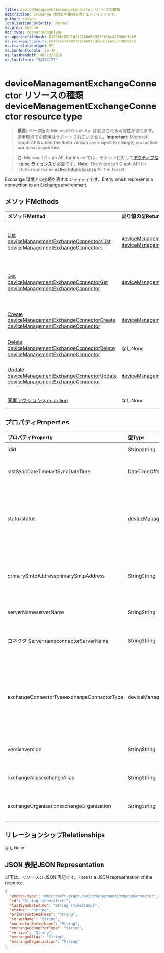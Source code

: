 ```yaml
---
title: deviceManagementExchangeConnector リソースの種類
description: Exchange 環境との接続を表すエンティティです。
author: rolyon
localization_priority: Normal
ms.prod: Intune
doc_type: resourcePageType
ms.openlocfilehash: 81286bf99818f47496d6c95371b6e485360ffcb9
ms.sourcegitcommit: b5425ebf648572569b032ded5b56e1dcf3830515
ms.translationtype: MT
ms.contentlocale: ja-JP
ms.lasthandoff: 08/13/2019
ms.locfileid: "36374177"
---
```

# <a name="devicemanagementexchangeconnector-resource-type"></a><span data-ttu-id="435bc-103">deviceManagementExchangeConnector リソースの種類</span><span class="sxs-lookup"><span data-stu-id="435bc-103">deviceManagementExchangeConnector resource type</span></span>

> <span data-ttu-id="435bc-104">**重要:** ベータ版の Microsoft Graph Api は変更される可能性があります。運用環境での使用はサポートされていません。</span><span class="sxs-lookup"><span data-stu-id="435bc-104">**Important:** Microsoft Graph APIs under the /beta version are subject to change; production use is not supported.</span></span>

> <span data-ttu-id="435bc-105">**注:** Microsoft Graph API for Intune では、テナントに対して[アクティブな intune ライセンス](https://go.microsoft.com/fwlink/?linkid=839381)が必要です。</span><span class="sxs-lookup"><span data-stu-id="435bc-105">**Note:** The Microsoft Graph API for Intune requires an [active Intune license](https://go.microsoft.com/fwlink/?linkid=839381) for the tenant.</span></span>

<span data-ttu-id="435bc-106">Exchange 環境との接続を表すエンティティです。</span><span class="sxs-lookup"><span data-stu-id="435bc-106">Entity which represents a connection to an Exchange environment.</span></span>

## <a name="methods"></a><span data-ttu-id="435bc-107">メソッド</span><span class="sxs-lookup"><span data-stu-id="435bc-107">Methods</span></span>
|<span data-ttu-id="435bc-108">メソッド</span><span class="sxs-lookup"><span data-stu-id="435bc-108">Method</span></span>|<span data-ttu-id="435bc-109">戻り値の型</span><span class="sxs-lookup"><span data-stu-id="435bc-109">Return Type</span></span>|<span data-ttu-id="435bc-110">説明</span><span class="sxs-lookup"><span data-stu-id="435bc-110">Description</span></span>|
|:---|:---|:---|
|[<span data-ttu-id="435bc-111">List deviceManagementExchangeConnectors</span><span class="sxs-lookup"><span data-stu-id="435bc-111">List deviceManagementExchangeConnectors</span></span>](../api/intune-onboarding-devicemanagementexchangeconnector-list.md)|<span data-ttu-id="435bc-112">[deviceManagementExchangeConnector](../resources/intune-onboarding-devicemanagementexchangeconnector.md) コレクション</span><span class="sxs-lookup"><span data-stu-id="435bc-112">[deviceManagementExchangeConnector](../resources/intune-onboarding-devicemanagementexchangeconnector.md) collection</span></span>|<span data-ttu-id="435bc-113">[deviceManagementExchangeConnector](../resources/intune-onboarding-devicemanagementexchangeconnector.md) オブジェクトのプロパティとリレーションシップをリストします。</span><span class="sxs-lookup"><span data-stu-id="435bc-113">List properties and relationships of the [deviceManagementExchangeConnector](../resources/intune-onboarding-devicemanagementexchangeconnector.md) objects.</span></span>|
|[<span data-ttu-id="435bc-114">Get deviceManagementExchangeConnector</span><span class="sxs-lookup"><span data-stu-id="435bc-114">Get deviceManagementExchangeConnector</span></span>](../api/intune-onboarding-devicemanagementexchangeconnector-get.md)|[<span data-ttu-id="435bc-115">deviceManagementExchangeConnector</span><span class="sxs-lookup"><span data-stu-id="435bc-115">deviceManagementExchangeConnector</span></span>](../resources/intune-onboarding-devicemanagementexchangeconnector.md)|<span data-ttu-id="435bc-116">[deviceManagementExchangeConnector](../resources/intune-onboarding-devicemanagementexchangeconnector.md) オブジェクトのプロパティとリレーションシップを読み取ります。</span><span class="sxs-lookup"><span data-stu-id="435bc-116">Read properties and relationships of the [deviceManagementExchangeConnector](../resources/intune-onboarding-devicemanagementexchangeconnector.md) object.</span></span>|
|[<span data-ttu-id="435bc-117">Create deviceManagementExchangeConnector</span><span class="sxs-lookup"><span data-stu-id="435bc-117">Create deviceManagementExchangeConnector</span></span>](../api/intune-onboarding-devicemanagementexchangeconnector-create.md)|[<span data-ttu-id="435bc-118">deviceManagementExchangeConnector</span><span class="sxs-lookup"><span data-stu-id="435bc-118">deviceManagementExchangeConnector</span></span>](../resources/intune-onboarding-devicemanagementexchangeconnector.md)|<span data-ttu-id="435bc-119">新しい [deviceManagementExchangeConnector](../resources/intune-onboarding-devicemanagementexchangeconnector.md) オブジェクトを作成します。</span><span class="sxs-lookup"><span data-stu-id="435bc-119">Create a new [deviceManagementExchangeConnector](../resources/intune-onboarding-devicemanagementexchangeconnector.md) object.</span></span>|
|[<span data-ttu-id="435bc-120">Delete deviceManagementExchangeConnector</span><span class="sxs-lookup"><span data-stu-id="435bc-120">Delete deviceManagementExchangeConnector</span></span>](../api/intune-onboarding-devicemanagementexchangeconnector-delete.md)|<span data-ttu-id="435bc-121">なし</span><span class="sxs-lookup"><span data-stu-id="435bc-121">None</span></span>|<span data-ttu-id="435bc-122">[deviceManagementExchangeConnector](../resources/intune-onboarding-devicemanagementexchangeconnector.md) を削除します。</span><span class="sxs-lookup"><span data-stu-id="435bc-122">Deletes a [deviceManagementExchangeConnector](../resources/intune-onboarding-devicemanagementexchangeconnector.md).</span></span>|
|[<span data-ttu-id="435bc-123">Update deviceManagementExchangeConnector</span><span class="sxs-lookup"><span data-stu-id="435bc-123">Update deviceManagementExchangeConnector</span></span>](../api/intune-onboarding-devicemanagementexchangeconnector-update.md)|[<span data-ttu-id="435bc-124">deviceManagementExchangeConnector</span><span class="sxs-lookup"><span data-stu-id="435bc-124">deviceManagementExchangeConnector</span></span>](../resources/intune-onboarding-devicemanagementexchangeconnector.md)|<span data-ttu-id="435bc-125">[deviceManagementExchangeConnector](../resources/intune-onboarding-devicemanagementexchangeconnector.md) オブジェクトのプロパティを更新します。</span><span class="sxs-lookup"><span data-stu-id="435bc-125">Update the properties of a [deviceManagementExchangeConnector](../resources/intune-onboarding-devicemanagementexchangeconnector.md) object.</span></span>|
|[<span data-ttu-id="435bc-126">同期アクション</span><span class="sxs-lookup"><span data-stu-id="435bc-126">sync action</span></span>](../api/intune-onboarding-devicemanagementexchangeconnector-sync.md)|<span data-ttu-id="435bc-127">なし</span><span class="sxs-lookup"><span data-stu-id="435bc-127">None</span></span>|<span data-ttu-id="435bc-128">まだ文書化されていません</span><span class="sxs-lookup"><span data-stu-id="435bc-128">Not yet documented</span></span>|

## <a name="properties"></a><span data-ttu-id="435bc-129">プロパティ</span><span class="sxs-lookup"><span data-stu-id="435bc-129">Properties</span></span>
|<span data-ttu-id="435bc-130">プロパティ</span><span class="sxs-lookup"><span data-stu-id="435bc-130">Property</span></span>|<span data-ttu-id="435bc-131">型</span><span class="sxs-lookup"><span data-stu-id="435bc-131">Type</span></span>|<span data-ttu-id="435bc-132">説明</span><span class="sxs-lookup"><span data-stu-id="435bc-132">Description</span></span>|
|:---|:---|:---|
|<span data-ttu-id="435bc-133">id</span><span class="sxs-lookup"><span data-stu-id="435bc-133">id</span></span>|<span data-ttu-id="435bc-134">String</span><span class="sxs-lookup"><span data-stu-id="435bc-134">String</span></span>|<span data-ttu-id="435bc-135">まだ文書化されていません</span><span class="sxs-lookup"><span data-stu-id="435bc-135">Not yet documented</span></span>|
|<span data-ttu-id="435bc-136">lastSyncDateTime</span><span class="sxs-lookup"><span data-stu-id="435bc-136">lastSyncDateTime</span></span>|<span data-ttu-id="435bc-137">DateTimeOffset</span><span class="sxs-lookup"><span data-stu-id="435bc-137">DateTimeOffset</span></span>|<span data-ttu-id="435bc-138">Exchange Connector の最終同期日時</span><span class="sxs-lookup"><span data-stu-id="435bc-138">Last sync time for the Exchange Connector</span></span>|
|<span data-ttu-id="435bc-139">status</span><span class="sxs-lookup"><span data-stu-id="435bc-139">status</span></span>|[<span data-ttu-id="435bc-140">deviceManagementExchangeConnectorStatus</span><span class="sxs-lookup"><span data-stu-id="435bc-140">deviceManagementExchangeConnectorStatus</span></span>](../resources/intune-onboarding-devicemanagementexchangeconnectorstatus.md)|<span data-ttu-id="435bc-141">Exchange Connector の状態。</span><span class="sxs-lookup"><span data-stu-id="435bc-141">Exchange Connector Status.</span></span> <span data-ttu-id="435bc-142">使用可能な値は、`none`、`connectionPending`、`connected`、`disconnected` です。</span><span class="sxs-lookup"><span data-stu-id="435bc-142">Possible values are: `none`, `connectionPending`, `connected`, `disconnected`.</span></span>|
|<span data-ttu-id="435bc-143">primarySmtpAddress</span><span class="sxs-lookup"><span data-stu-id="435bc-143">primarySmtpAddress</span></span>|<span data-ttu-id="435bc-144">String</span><span class="sxs-lookup"><span data-stu-id="435bc-144">String</span></span>|<span data-ttu-id="435bc-145">サービス間の Exchange Connector を構成するときに使用するメール アドレス。</span><span class="sxs-lookup"><span data-stu-id="435bc-145">Email address used to configure the Service To Service Exchange Connector.</span></span>|
|<span data-ttu-id="435bc-146">serverName</span><span class="sxs-lookup"><span data-stu-id="435bc-146">serverName</span></span>|<span data-ttu-id="435bc-147">String</span><span class="sxs-lookup"><span data-stu-id="435bc-147">String</span></span>|<span data-ttu-id="435bc-148">Exchange サーバーの名前。</span><span class="sxs-lookup"><span data-stu-id="435bc-148">The name of the Exchange server.</span></span>|
|<span data-ttu-id="435bc-149">コネクタ Servername</span><span class="sxs-lookup"><span data-stu-id="435bc-149">connectorServerName</span></span>|<span data-ttu-id="435bc-150">String</span><span class="sxs-lookup"><span data-stu-id="435bc-150">String</span></span>|<span data-ttu-id="435bc-151">Exchange Connector をホストするサーバーの名前。</span><span class="sxs-lookup"><span data-stu-id="435bc-151">The name of the server hosting the Exchange Connector.</span></span>|
|<span data-ttu-id="435bc-152">exchangeConnectorType</span><span class="sxs-lookup"><span data-stu-id="435bc-152">exchangeConnectorType</span></span>|[<span data-ttu-id="435bc-153">deviceManagementExchangeConnectorType</span><span class="sxs-lookup"><span data-stu-id="435bc-153">deviceManagementExchangeConnectorType</span></span>](../resources/intune-onboarding-devicemanagementexchangeconnectortype.md)|<span data-ttu-id="435bc-154">構成されている Exchange Connector の種類。</span><span class="sxs-lookup"><span data-stu-id="435bc-154">The type of Exchange Connector Configured.</span></span> <span data-ttu-id="435bc-155">可能な値は、`onPremises`、`hosted`、`serviceToService`、`dedicated` です。</span><span class="sxs-lookup"><span data-stu-id="435bc-155">Possible values are: `onPremises`, `hosted`, `serviceToService`, `dedicated`.</span></span>|
|<span data-ttu-id="435bc-156">version</span><span class="sxs-lookup"><span data-stu-id="435bc-156">version</span></span>|<span data-ttu-id="435bc-157">String</span><span class="sxs-lookup"><span data-stu-id="435bc-157">String</span></span>|<span data-ttu-id="435bc-158">ExchangeConnectorAgent のバージョン</span><span class="sxs-lookup"><span data-stu-id="435bc-158">The version of the ExchangeConnectorAgent</span></span>|
|<span data-ttu-id="435bc-159">exchangeAlias</span><span class="sxs-lookup"><span data-stu-id="435bc-159">exchangeAlias</span></span>|<span data-ttu-id="435bc-160">String</span><span class="sxs-lookup"><span data-stu-id="435bc-160">String</span></span>|<span data-ttu-id="435bc-161">Exchange Server に割り当てられているエイリアス。</span><span class="sxs-lookup"><span data-stu-id="435bc-161">An alias assigned to the Exchange server</span></span>|
|<span data-ttu-id="435bc-162">exchangeOrganization</span><span class="sxs-lookup"><span data-stu-id="435bc-162">exchangeOrganization</span></span>|<span data-ttu-id="435bc-163">String</span><span class="sxs-lookup"><span data-stu-id="435bc-163">String</span></span>|<span data-ttu-id="435bc-164">Exchange Server に対する Exchange 組織</span><span class="sxs-lookup"><span data-stu-id="435bc-164">Exchange Organization to the Exchange server</span></span>|

## <a name="relationships"></a><span data-ttu-id="435bc-165">リレーションシップ</span><span class="sxs-lookup"><span data-stu-id="435bc-165">Relationships</span></span>
<span data-ttu-id="435bc-166">なし</span><span class="sxs-lookup"><span data-stu-id="435bc-166">None</span></span>

## <a name="json-representation"></a><span data-ttu-id="435bc-167">JSON 表記</span><span class="sxs-lookup"><span data-stu-id="435bc-167">JSON Representation</span></span>
<span data-ttu-id="435bc-168">以下は、リソースの JSON 表記です。</span><span class="sxs-lookup"><span data-stu-id="435bc-168">Here is a JSON representation of the resource.</span></span>
<!-- {
  "blockType": "resource",
  "keyProperty": "id",
  "@odata.type": "microsoft.graph.deviceManagementExchangeConnector"
}
-->
``` json
{
  "@odata.type": "#microsoft.graph.deviceManagementExchangeConnector",
  "id": "String (identifier)",
  "lastSyncDateTime": "String (timestamp)",
  "status": "String",
  "primarySmtpAddress": "String",
  "serverName": "String",
  "connectorServerName": "String",
  "exchangeConnectorType": "String",
  "version": "String",
  "exchangeAlias": "String",
  "exchangeOrganization": "String"
}
```



